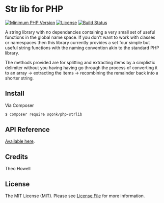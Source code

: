 

# Str lib for PHP

[![Minimum PHP Version](https://img.shields.io/badge/PHP-%3E%3D%208-yellow)](https://php.net/)
[![License](https://sqonk.com/opensource/license.svg)](license.txt) [![Build Status](https://app.travis-ci.com/sqonk/php-strlib.svg?branch=master)](https://app.travis-ci.com/sqonk/php-strlib)

A string library with no dependancies containing a very small set of useful functions in the global name space. If you don't want to work with classes or namespaces then this library currently provides a set four simple but useful string functions with the naming convention akin to the standard PHP library.

The methods provided are for splitting and extracting items by a simplistic delimiter without you having having go through the process of converting it to an array -> extracting the items -> recombining the remainder back into a shorter string.

## Install

Via Composer

``` bash
$ composer require sqonk/php-strlib
```



API Reference
------------

[Available here](docs/api/strings.md).




## Credits

Theo Howell



## License

The MIT License (MIT). Please see [License File](license.txt) for more information.